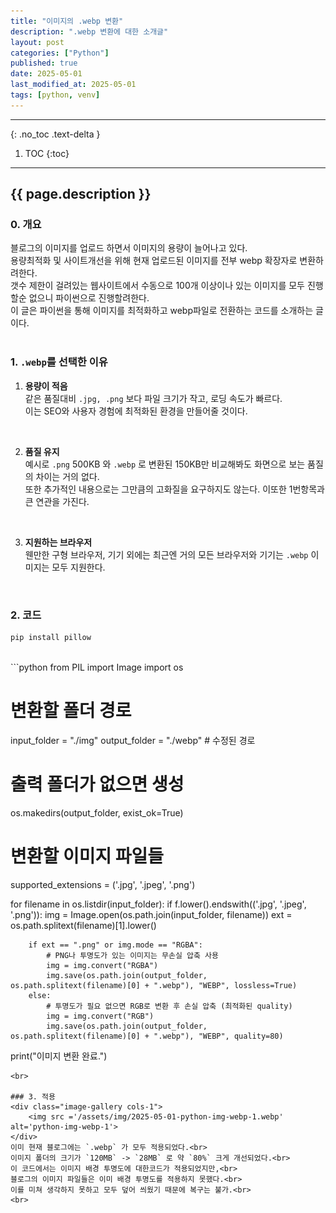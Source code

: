 ```yaml
---
title: "이미지의 .webp 변환"
description: ".webp 변환에 대한 소개글"
layout: post
categories: ["Python"]
published: true
date: 2025-05-01
last_modified_at: 2025-05-01
tags: [python, venv]
---
```

---
{: .no_toc .text-delta }

1. TOC
{:toc}
---

<!-- 글의 제목은 ##
    나머지 큰 제목은 ###
    이후 나머지는 3개이상 -->

## {{ page.description }}

### 0. 개요
블로그의 이미지를 업로드 하면서 이미지의 용량이 늘어나고 있다.<br>
용량최적화 및 사이트개선을 위해 현재 업로드된 이미지를 전부 webp 확장자로 변환하려한다.<br>
갯수 제한이 걸려있는 웹사이트에서 수동으로 100개 이상이나 있는 이미지를 모두 진행할순 없으니 파이썬으로 진행할려한다.<br>
이 글은 파이썬을 통해 이미지를 최적화하고 webp파일로 전환하는 코드를 소개하는 글이다.<br>
<br>

### 1. `.webp`를 선택한 이유
1. <b>용량이 적음</b><br>
    같은 품질대비 `.jpg, .png` 보다 파일 크기가 작고, 로딩 속도가 빠르다.<br>
    이는 SEO와 사용자 경험에 최적화된 환경을 만들어줄 것이다.
<br>

2. <b>품질 유지</b><br>
    예시로 `.png` 500KB 와 `.webp` 로 변환된 150KB만 비교해봐도 화면으로 보는 품질의 차이는 거의 없다.<br>
    또한 추가적인 내용으로는 그만큼의 고화질을 요구하지도 않는다. 이또한 1번항목과 큰 연관을 가진다.
<br>

3. <b>지원하는 브라우저</b><br>
    웬만한 구형 브라우저, 기기 외에는 최근엔 거의 모든 브라우저와 기기는 `.webp` 이미지는 모두 지원한다.
<br>

### 2. 코드
```python
pip install pillow
```
<br>
```python
from PIL import Image
import os

# 변환할 폴더 경로
input_folder = "./img"
output_folder = "./webp"  # 수정된 경로

# 출력 폴더가 없으면 생성
os.makedirs(output_folder, exist_ok=True)

# 변환할 이미지 파일들
supported_extensions = ('.jpg', '.jpeg', '.png')

for filename in os.listdir(input_folder):
    if f.lower().endswith(('.jpg', '.jpeg', '.png')):
        img = Image.open(os.path.join(input_folder, filename))
        ext = os.path.splitext(filename)[1].lower()

        if ext == ".png" or img.mode == "RGBA":
            # PNG나 투명도가 있는 이미지는 무손실 압축 사용
            img = img.convert("RGBA")
            img.save(os.path.join(output_folder, os.path.splitext(filename)[0] + ".webp"), "WEBP", lossless=True)
        else:
            # 투명도가 필요 없으면 RGB로 변환 후 손실 압축 (최적화된 quality)
            img = img.convert("RGB")
            img.save(os.path.join(output_folder, os.path.splitext(filename)[0] + ".webp"), "WEBP", quality=80)


print("이미지 변환 완료.")
```
<br>

### 3. 적용
<div class="image-gallery cols-1">
    <img src ='/assets/img/2025-05-01-python-img-webp-1.webp' alt='python-img-webp-1'>
</div>
이미 현재 블로그에는 `.webp` 가 모두 적용되었다.<br>
이미지 폴더의 크기가 `120MB` -> `28MB` 로 약 `80%` 크게 개선되었다.<br>
이 코드에서는 이미지 배경 투명도에 대한코드가 적용되었지만,<br>
블로그의 이미지 파일들은 이미 배경 투명도를 적용하지 못했다.<br>
이를 미쳐 생각하지 못하고 모두 덮어 씌웠기 때문에 복구는 불가.<br>
<br>